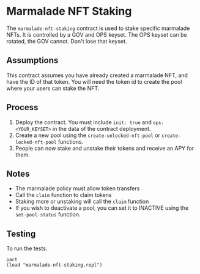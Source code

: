 # Marmalade NFT Staking

The `marmalade-nft-staking` contract is used to stake specific marmalade NFTs.
It is controlled by a GOV and OPS keyset.
The OPS keyset can be rotated, the GOV cannot. Don't lose that keyset.

## Assumptions

This contract assumes you have already created a marmalade NFT, and have the ID of that token. You will need the token id to create the pool where your users can stake the NFT.

## Process

1. Deploy the contract. You must include `init: true` and `ops: <YOUR_KEYSET>` in the data of the contract deployment.
2. Create a new pool using the `create-unlocked-nft-pool` or `create-locked-nft-pool` functions.
3. People can now stake and unstake their tokens and receive an APY for them.

## Notes

- The marmalade policy must allow token transfers
- Call the `claim` function to claim tokens
- Staking more or unstaking will call the `claim` function
- If you wish to deactivate a pool, you can set it to INACTIVE using the `set-pool-status` function.

## Testing

To run the tests:
```
pact
(load "marmalade-nft-staking.repl")
```
